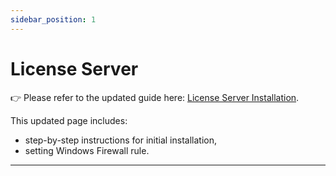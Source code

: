 ```yaml
---
sidebar_position: 1
---
```


# License Server

👉 Please refer to the updated guide here: [License Server Installation](../../licensing/license-server/computec-license-server-installation.md).

This updated page includes:

- step-by-step instructions for initial installation,
- setting Windows Firewall rule.

---
